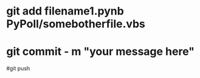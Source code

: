 # git add filename1.pynb PyPoll/somebotherfile.vbs
# git commit - m "your message here" 
#git push 

